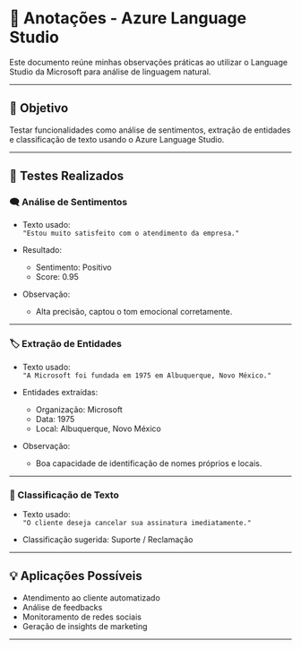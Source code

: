 # 🧠 Anotações - Azure Language Studio

Este documento reúne minhas observações práticas ao utilizar o Language Studio da Microsoft para análise de linguagem natural.

---

## 🎯 Objetivo

Testar funcionalidades como análise de sentimentos, extração de entidades e classificação de texto usando o Azure Language Studio.

---

## 🧪 Testes Realizados

### 🗨️ Análise de Sentimentos

- Texto usado:  
  `"Estou muito satisfeito com o atendimento da empresa."`
  
- Resultado:  
  - Sentimento: Positivo
  - Score: 0.95

- Observação:  
  - Alta precisão, captou o tom emocional corretamente.

---

### 🏷️ Extração de Entidades

- Texto usado:  
  `"A Microsoft foi fundada em 1975 em Albuquerque, Novo México."`
  
- Entidades extraídas:
  - Organização: Microsoft
  - Data: 1975
  - Local: Albuquerque, Novo México

- Observação:  
  - Boa capacidade de identificação de nomes próprios e locais.

---

### 🧩 Classificação de Texto

- Texto usado:  
  `"O cliente deseja cancelar sua assinatura imediatamente."`
  
- Classificação sugerida: Suporte / Reclamação

---

## 💡 Aplicações Possíveis

- Atendimento ao cliente automatizado
- Análise de feedbacks
- Monitoramento de redes sociais
- Geração de insights de marketing

---
